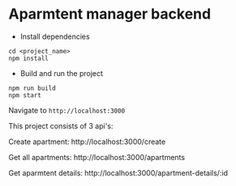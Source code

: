 # Aparmtent manager backend

- Install dependencies

```
cd <project_name>
npm install
```

- Build and run the project

```
npm run build
npm start
```

Navigate to `http://localhost:3000`

This project consists of 3 api's:

Create apartment: http://localhost:3000/create

Get all apartments: http://localhost:3000/apartments

Get aparmtent details: http://localhost:3000/apartment-details/:id


